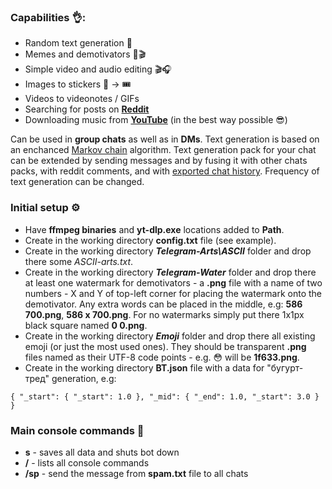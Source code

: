 ### Capabilities 👌:
- Random text generation 💬
- Memes and demotivators 📸🎬
- Simple video and audio editing 🎬🎧
- Images to stickers 📸 -> 🎟
- Videos to videonotes / GIFs
- Searching for posts on **[Reddit]**
- Downloading music from **[YouTube]** (in the best way possible 😎)

Can be used in **group chats** as well as in **DMs**. Text generation is based on an enchanced [Markov chain] algorithm. Text generation pack for your chat can be extended by sending messages and by fusing it with other chats packs, with reddit comments, and with [exported chat history]. Frequency of text generation can be changed.

### Initial setup ⚙️
- Have **ffmpeg binaries** and **yt-dlp.exe** locations added to **Path**.
- Create in the working directory **config.txt** file (see example).
- Create in the working directory **_Telegram-Arts\ASCII_** folder and drop there some _ASCII-arts.txt_.
- Create in the working directory **_Telegram-Water_** folder and drop there at least one watermark for demotivators - a **.png** file with a name of two numbers - X and Y of top-left corner for placing the watermark onto the demotivator. Any extra words can be placed in the middle, e.g: **586 700.png**, **586 x 700.png**. For no watermarks simply put there 1x1px black square named **0 0.png**.
- Create in the working directory **_Emoji_** folder and drop there all existing emoji (or just the most used ones). They should be transparent **.png** files named as their UTF-8 code points - e.g. 😳 will be **1f633.png**.
- Create in the working directory **BT.json** file with a data for "бугурт-тред" generation, e.g:

`{ "_start": { "_start": 1.0 }, "_mid": { "_end": 1.0, "_start": 3.0 } }`

### Main console commands 💬
- **s** - saves all data and shuts bot down
- **/** - lists all console commands
- **/sp** - send the message from **spam.txt** file to all chats

[Reddit]: <https://www.reddit.com/>
[YouTube]: <https://youtu.be/dQw4w9WgXcQ>
[Markov chain]: <https://en.wikipedia.org/wiki/Markov_chain>
[exported chat history]: <https://www.maketecheasier.com/export-telegram-chat-history/>

